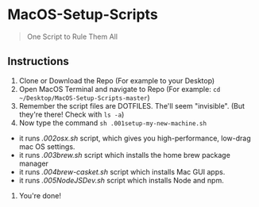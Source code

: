 # MacOS-Setup-Scripts

> One Script to Rule Them All

## Instructions 

1. Clone or Download the Repo (For example to your Desktop)
1. Open MacOS Terminal and navigate to Repo
  (For example: ``cd ~/Desktop/MacOS-Setup-Scripts-master``)
1. Remember the script files are DOTFILES. The'll seem "invisible". (But they're there! Check with ``ls -a``) 
1. Now type the command ``sh .001setup-my-new-machine.sh``
  - it runs *.002osx.sh* script, which gives you high-performance, low-drag mac OS settings.
  - it runs *.003brew.sh* script which installs the home brew package manager
  - it runs *.004brew-casket.sh* script which installs Mac GUI apps.
  - it runs *.005NodeJSDev.sh* script which installs Node and npm.
1. You're done!
